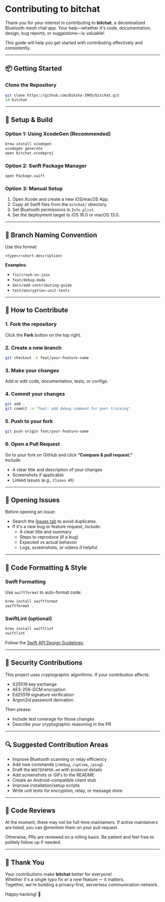 
# Contributing to bitchat

Thank you for your interest in contributing to **bitchat**, a decentralized Bluetooth mesh chat app. Your help—whether it's code, documentation, design, bug reports, or suggestions—is valuable!

This guide will help you get started with contributing effectively and consistently.

---

## 📦 Getting Started

### Clone the Repository

```bash
git clone https://github.com/Diksha-3905/bitchat.git
cd bitchat
```

---

## 🚀 Setup & Build

### Option 1: Using XcodeGen (Recommended)

```bash
brew install xcodegen
xcodegen generate
open bitchat.xcodeproj
```

### Option 2: Swift Package Manager

```bash
open Package.swift
```

### Option 3: Manual Setup

1. Open Xcode and create a new iOS/macOS App.
2. Copy all Swift files from the `bitchat/` directory.
3. Set Bluetooth permissions in `Info.plist`.
4. Set the deployment target to iOS 16.0 or macOS 13.0.

---

## 🧠 Branch Naming Convention

Use this format:
```
<type>/<short-description>
```

**Examples:**
- `fix/crash-on-join`
- `feat/debug-mode`
- `docs/add-contributing-guide`
- `test/encryption-unit-tests`

---

## 🧪 How to Contribute

### 1. Fork the repository

Click the **Fork** button on the top right.

### 2. Create a new branch

```bash
git checkout -b feat/your-feature-name
```

### 3. Make your changes

Add or edit code, documentation, tests, or configs.

### 4. Commit your changes

```bash
git add .
git commit -m "feat: add debug command for peer tracking"
```

### 5. Push to your fork

```bash
git push origin feat/your-feature-name
```

### 6. Open a Pull Request

Go to your fork on GitHub and click **“Compare & pull request.”**  
Include:
- A clear title and description of your changes
- Screenshots if applicable
- Linked issues (e.g., `Closes #5`)

---

## 💬 Opening Issues

Before opening an issue:
- Search the [Issues tab](../../issues) to avoid duplicates.
- If it's a new bug or feature request, include:
  - A clear title and summary
  - Steps to reproduce (if a bug)
  - Expected vs actual behavior
  - Logs, screenshots, or videos if helpful

---

## 🧼 Code Formatting & Style

### Swift Formatting

Use `swiftformat` to auto-format code:

```bash
brew install swiftformat
swiftformat .
```

### SwiftLint (optional)

```bash
brew install swiftlint
swiftlint
```

Follow the [Swift API Design Guidelines](https://swift.org/documentation/api-design-guidelines/).

---

## 🔐 Security Contributions

This project uses cryptographic algorithms. If your contribution affects:

- X25519 key exchange
- AES-256-GCM encryption
- Ed25519 signature verification
- Argon2id password derivation

Then please:

- Include test coverage for those changes
- Describe your cryptographic reasoning in the PR

---

## 🔍 Suggested Contribution Areas

- Improve Bluetooth scanning or relay efficiency
- Add new commands (`/debug`, `/uptime`, `/ping`)
- Draft the `WHITEPAPER.md` with protocol details
- Add screenshots or GIFs to the README
- Create an Android-compatible client stub
- Improve installation/setup scripts
- Write unit tests for encryption, relay, or message store

---

## 👀 Code Reviews

At the moment, there may not be full-time maintainers. If active maintainers are listed, you can @mention them on your pull request.

Otherwise, PRs are reviewed on a rolling basis. Be patient and feel free to politely follow up if needed.

---

## 🙌 Thank You

Your contributions make **bitchat** better for everyone!  
Whether it's a single typo fix or a new feature — it matters.  
Together, we're building a privacy-first, serverless communication network.

Happy hacking! 🚀
